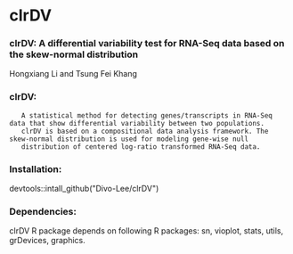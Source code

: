 # clrDV

### clrDV: A differential variability test for RNA-Seq data based on the skew-normal distribution

Hongxiang Li and Tsung Fei Khang

### clrDV: 
       A statistical method for detecting genes/transcripts in RNA-Seq data that show differential variability between two populations. 
       clrDV is based on a compositional data analysis framework. The skew-normal distribution is used for modeling gene-wise null 
       distribution of centered log-ratio transformed RNA-Seq data.

### Installation:
  devtools::intall_github("Divo-Lee/clrDV")
  
### Dependencies:
  clrDV R package depends on following R packages: sn, vioplot, stats, utils, grDevices, graphics.
  
